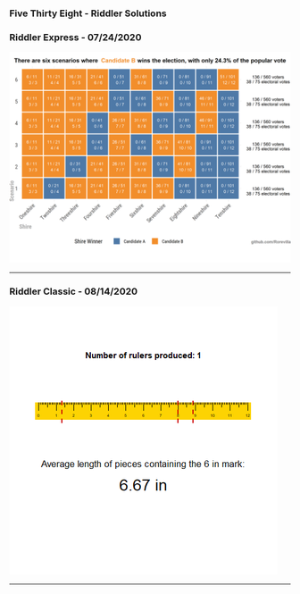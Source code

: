 ### Five Thirty Eight - Riddler Solutions


### Riddler Express - 07/24/2020
![](Riddler07_24_20/plot.png)
	
---



### Riddler Classic - 08/14/2020
![](Riddler08_14_20/cuts_animation.gif)
	
---


